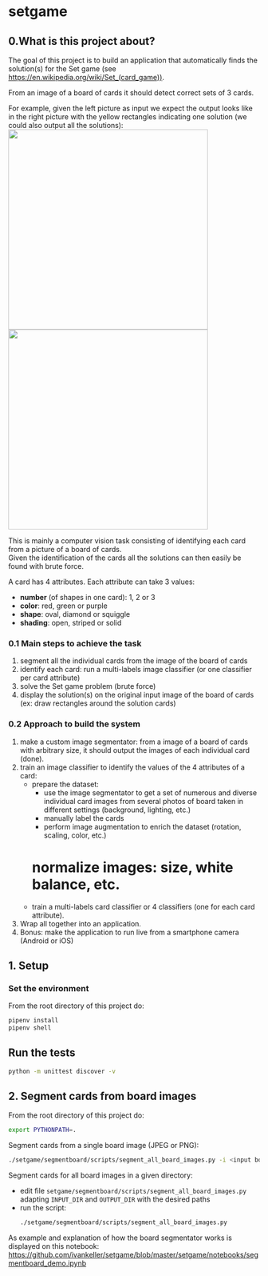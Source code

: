 # setgame

## 0.What is this project about?
The goal of this project is to build an application that automatically finds the solution(s) for the Set game (see https://en.wikipedia.org/wiki/Set_(card_game)).  

From an image of a board of cards it should detect correct sets of 3 cards.

For example, given the left picture as input we expect the output looks like in the right picture with the yellow rectangles indicating one solution (we could also output all the solutions):  
<img src="https://user-images.githubusercontent.com/8144090/98802392-8d633600-2413-11eb-96a3-14331dae4dd6.jpg" width=400> 
<img src="https://user-images.githubusercontent.com/8144090/98802503-b5529980-2413-11eb-887b-626108971137.jpg" width=400>

This is mainly a computer vision task consisting of identifying each card from a picture of a board of cards.  
Given the identification of the cards all the solutions can then easily be found with brute force.  

A card has 4 attributes. Each attribute can take 3 values:
- **number** (of shapes in one card): 1, 2 or 3
- **color**: red, green or purple
- **shape**: oval, diamond or squiggle
- **shading**: open, striped or solid

### 0.1 Main steps to achieve the task
1. segment all the individual cards from the image of the board of cards
2. identify each card: run a multi-labels image classifier (or one classifier per card attribute)
3. solve the Set game problem (brute force)
4. display the solution(s) on the original input image of the board of cards (ex: draw rectangles around the solution cards)

### 0.2 Approach to build the system
1. make a custom image segmentator: from a image of a board of cards with arbitrary size, it should output the images of each individual card (done).
2. train an image classifier to identify the values of the 4 attributes of a card:
    * prepare the dataset:
        * use the image segmentator to get a set of numerous and diverse individual card images from several photos of board taken in different settings (background, lighting, etc.)
        * manually label the cards
        * perform image augmentation to enrich the dataset (rotation, scaling, color, etc.)
        # normalize images: size, white balance, etc.
    * train a multi-labels card classifier or 4 classifiers (one for each card attribute).
3. Wrap all together into an application.
4. Bonus: make the application to run live from a smartphone camera (Android or iOS)

## 1. Setup

### Set the environment
From the root directory of this project do:
```bash
pipenv install
pipenv shell
```

## Run the tests 
```bash
python -m unittest discover -v
```

## 2. Segment cards from board images  
From the root directory of this project do:
```bash
export PYTHONPATH=.
```
Segment cards from a single board image (JPEG or PNG):
```bash
./setgame/segmentboard/scripts/segment_all_board_images.py -i <input board image> -o <output directory>
```
Segment cards for all board images in a given directory:  
- edit file `setgame/segmentboard/scripts/segment_all_board_images.py` adapting `INPUT_DIR` and `OUTPUT_DIR` with the desired paths
- run the script:
    ```bash
    ./setgame/segmentboard/scripts/segment_all_board_images.py
    ```
    
As example and explanation of how the board segmentator works is displayed on this notebook: https://github.com/ivankeller/setgame/blob/master/setgame/notebooks/segmentboard_demo.ipynb
